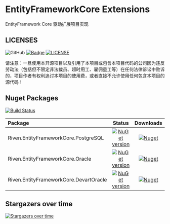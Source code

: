 # EntityFrameworkCore Extensions
EntityFramework Core 驱动扩展项目实现


## LICENSES
![GitHub](https://img.shields.io/github/license/rivenfx/EntityFrameworkCore?color=brightgreen)
[![Badge](https://img.shields.io/badge/link-996.icu-%23FF4D5B.svg?style=flat-square)](https://996.icu/#/zh_CN)
[![LICENSE](https://img.shields.io/badge/license-Anti%20996-blue.svg?style=flat-square)](https://github.com/996icu/996.ICU/blob/master/LICENSE)

请注意：一旦使用本开源项目以及引用了本项目或包含本项目代码的公司因为违反劳动法（包括但不限定非法裁员、超时用工、雇佣童工等）在任何法律诉讼中败诉的，项目作者有权利追讨本项目的使用费，或者直接不允许使用任何包含本项目的源代码！


## Nuget Packages

[![Build Status](https://dev.azure.com/rivenfx/RivenFx/_apis/build/status/rivenfx.EntityFrameworkCore?branchName=master)](https://dev.azure.com/rivenfx/RivenFx/_build/latest?definitionId=7&branchName=master)

|Package|Status|Downloads|
|:------|:-----:|:-----:|
|Riven.EntityFrameworkCore.PostgreSQL|[![NuGet version](https://badge.fury.io/nu/Riven.EntityFrameworkCore.PostgreSQL.svg)](https://www.nuget.org/packages/Riven.EntityFrameworkCore.PostgreSQL/)|[![Nuget](https://img.shields.io/nuget/dt/Riven.EntityFrameworkCore.PostgreSQL?color=brightgreen)](https://www.nuget.org/packages/Riven.EntityFrameworkCore.PostgreSQL/)|
|Riven.EntityFrameworkCore.Oracle|[![NuGet version](https://badge.fury.io/nu/Riven.EntityFrameworkCore.Oracle.svg)](https://www.nuget.org/packages/Riven.EntityFrameworkCore.Oracle/)|[![Nuget](https://img.shields.io/nuget/dt/Riven.EntityFrameworkCore.Oracle?color=brightgreen)](https://www.nuget.org/packages/Riven.EntityFrameworkCore.Oracle/)|
|Riven.EntityFrameworkCore.DevartOracle|[![NuGet version](https://badge.fury.io/nu/Riven.EntityFrameworkCore.DevartOracle.svg)](https://www.nuget.org/packages/Riven.EntityFrameworkCore.DevartOracle/)|[![Nuget](https://img.shields.io/nuget/dt/Riven.EntityFrameworkCore.DevartOracle?color=brightgreen)](https://www.nuget.org/packages/Riven.EntityFrameworkCore.DevartOracle/)|




## Stargazers over time

[![Stargazers over time](https://starchart.cc/rivenfx/EntityFrameworkCore.svg)](https://starchart.cc/rivenfx/EntityFrameworkCore)